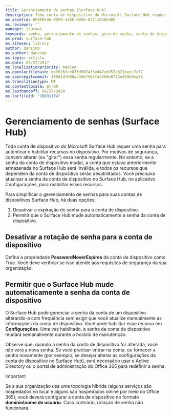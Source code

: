 ```yaml
---
title: Gerenciamento de senhas (Surface Hub)
description: Toda conta de dispositivo do Microsoft Surface Hub requer uma senha para autenticar e habilitar recursos no dispositivo.
ms.assetid: 0FBFB546-05F0-430E-905E-87111046E4B8
ms.reviewer: ''
manager: laurawi
keywords: senha, gerenciamento de senhas, giro de senha, conta de dispositivo
ms.prod: surface-hub
ms.sitesec: library
author: dansimp
ms.author: dansimp
ms.topic: article
ms.date: 07/27/2017
ms.localizationpriority: medium
ms.openlocfilehash: bef626fce875d5074f3ed47ed957e821beec7c77
ms.sourcegitcommit: 109d1d7608ac4667564fa5369e8722e569b8ea36
ms.translationtype: MT
ms.contentlocale: pt-BR
ms.lasthandoff: 06/27/2020
ms.locfileid: "10831104"
---
```

# Gerenciamento de senhas (Surface Hub)

Toda conta de dispositivo do Microsoft Surface Hub requer uma senha para autenticar e habilitar recursos no dispositivo. Por motivos de segurança, convém alterar (ou "girar") essa senha regularmente. No entanto, se a senha da conta de dispositivo mudar, a conta que estava anteriormente armazenada no Surface Hub será inválida, e todos os recursos que dependem da conta de dispositivo serão desabilitados. Você precisará atualizar a senha da conta de dispositivo no Surface Hub, no aplicativo Configurações, para reabilitar esses recursos.

Para simplificar o gerenciamento de senhas para suas contas de dispositivos Surface Hub, há duas opções:

1.  Desativar a expiração de senha para a conta de dispositivo.
2.  Permitir que o Surface Hub mude automaticamente a senha da conta de dispositivo.


## Desativar a rotação de senha para a conta de dispositivo

Defina a propriedade **PasswordNeverExpires** da conta de dispositivo como True. Você deve verificar se isso atende aos requisitos de segurança da sua organização.


## Permitir que o Surface Hub mude automaticamente a senha da conta de dispositivo

O Surface Hub pode gerenciar a senha da conta de um dispositivo alterando-a com frequência sem exigir que você atualize manualmente as informações da conta de dispositivo. Você pode habilitar esse recurso em **Configurações**. Uma vez habilitado, a senha da conta de dispositivo mudará semanalmente durante o horário de manutenção.

Observe que, quando a senha da conta de dispositivo for alterada, você não verá a nova senha. Se você precisar entrar na conta, ou fornecer a senha novamente (por exemplo, se desejar alterar as configurações da conta de dispositivo no Surface Hub), será necessário usar o Active Directory ou o portal de administração do Office 365 para redefinir a senha.

> [!IMPORTANT]
> Se a sua organização usa uma topologia híbrida (alguns serviços são hospedados no local e alguns são hospedados online por meio do Office 365), você deverá configurar a conta de dispositivo no formato **domínio\nome de usuário**. Caso contrário, rotação de senha não funcionará.
